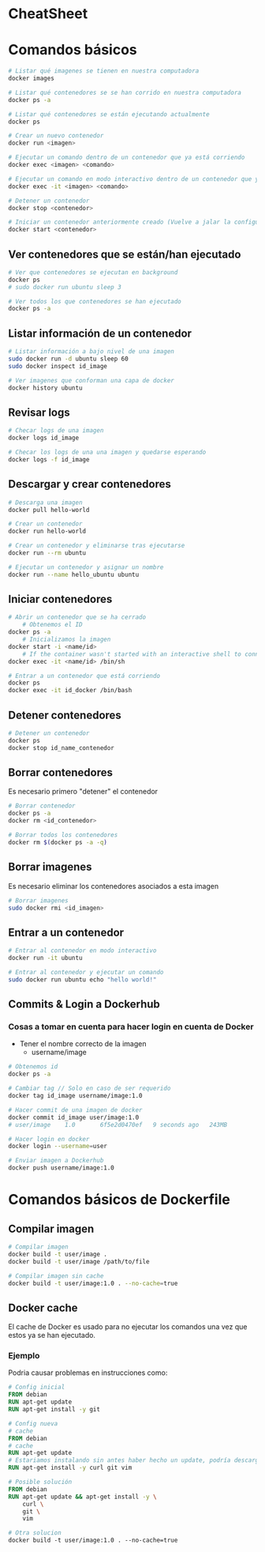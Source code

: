 # CheatSheet

# Comandos básicos

~~~bash
# Listar qué imagenes se tienen en nuestra computadora
docker images

# Listar qué contenedores se se han corrido en nuestra computadora
docker ps -a

# Listar qué contenedores se están ejecutando actualmente
docker ps

# Crear un nuevo contenedor
docker run <imagen>

# Ejecutar un comando dentro de un contenedor que ya está corriendo
docker exec <imagen> <comando>

# Ejecutar un comando en modo interactivo dentro de un contenedor que ya está corriendo
docker exec -it <imagen> <comando>

# Detener un contenedor
docker stop <contenedor>

# Iniciar un contenedor anteriormente creado (Vuelve a jalar la configuración con la que fue creado)
docker start <contenedor>
~~~

## Ver contenedores que se están/han ejecutado

~~~bash
# Ver que contenedores se ejecutan en background
docker ps
# sudo docker run ubuntu sleep 3

# Ver todos los que contenedores se han ejecutado
docker ps -a
~~~

## Listar información de un contenedor

~~~bash
# Listar información a bajo nivel de una imagen
sudo docker run -d ubuntu sleep 60
sudo docker inspect id_image

# Ver imagenes que conforman una capa de docker
docker history ubuntu
~~~

## Revisar logs
~~~bash
# Checar logs de una imagen
docker logs id_image

# Checar los logs de una una imagen y quedarse esperando
docker logs -f id_image
~~~

## Descargar y crear contenedores
~~~bash
# Descarga una imagen
docker pull hello-world

# Crear un contenedor
docker run hello-world

# Crear un contenedor y eliminarse tras ejecutarse
docker run --rm ubuntu

# Ejecutar un contenedor y asignar un nombre
docker run --name hello_ubuntu ubuntu 
~~~

## Iniciar contenedores
~~~bash
# Abrir un contenedor que se ha cerrado
    # Obtenemos el ID
docker ps -a
    # Inicializamos la imagen
docker start -i <name/id>
    # If the container wasn't started with an interactive shell to connect to, you need to do this to run a shell:
docker exec -it <name/id> /bin/sh

# Entrar a un contenedor que está corriendo
docker ps
docker exec -it id_docker /bin/bash
~~~

## Detener contenedores
~~~bash
# Detener un contenedor
docker ps
docker stop id_name_contenedor 
~~~

## Borrar contenedores
Es necesario primero "detener" el contenedor
~~~bash
# Borrar contenedor
docker ps -a
docker rm <id_contenedor>

# Borrar todos los contenedores
docker rm $(docker ps -a -q)
~~~

## Borrar imagenes
Es necesario eliminar los contenedores asociados a esta imagen
~~~bash
# Borrar imagenes
sudo docker rmi <id_imagen>
~~~

## Entrar a un contenedor
~~~bash
# Entrar al contenedor en modo interactivo
docker run -it ubuntu

# Entrar al contenedor y ejecutar un comando
sudo docker run ubuntu echo "hello world!"
~~~

## Commits & Login a Dockerhub

### Cosas a tomar en cuenta para hacer login en cuenta de Docker
+  Tener el nombre correcto de la imagen
    + username/image

~~~bash
# Obtenemos id
docker ps -a

# Cambiar tag // Solo en caso de ser requerido
docker tag id_image username/image:1.0

# Hacer commit de una imagen de docker
docker commit id_image user/image:1.0
# user/image    1.0       6f5e2d0470ef   9 seconds ago   243MB

# Hacer login en docker
docker login --username=user

# Enviar imagen a Dockerhub
docker push username/image:1.0
~~~


# Comandos básicos de Dockerfile
## Compilar imagen
~~~bash
# Compilar imagen
docker build -t user/image .
docker build -t user/image /path/to/file

# Compilar imagen sin cache
docker build -t user/image:1.0 . --no-cache=true
~~~

## Docker cache
El cache de Docker es usado para no ejecutar los comandos una vez que estos ya se han ejecutado.

### Ejemplo
Podria causar problemas en instrucciones como:
~~~Dockerfile
# Config inicial
FROM debian
RUN apt-get update
RUN apt-get install -y git

# Config nueva
# cache
FROM debian
# cache
RUN apt-get update
# Estariamos instalando sin antes haber hecho un update, podría descargarse un paquete viejo
RUN apt-get install -y curl git vim

# Posible solución
FROM debian
RUN apt-get update && apt-get install -y \
    curl \
    git \
    vim

# Otra solucion
docker build -t user/image:1.0 . --no-cache=true
~~~
